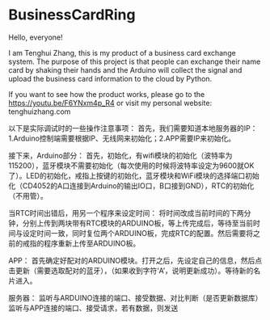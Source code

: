 # BusinessCardRing
Hello, everyone!

I am Tenghui Zhang, this is my product of a business card exchange system. The purpose of this project is that people can exchange their name card by shaking their hands and the Arduino will collect the signal and upload the business card information to the cloud by Python.

If you want to see how the product works, please go to the https://youtu.be/F6YNxm4p_R4 or visit my personal website: tenghuizhang.com

以下是实际调试时的一些操作注意事项：
首先，我们需要知道本地服务器的IP：1.Arduino控制端需要根据IP、无线网来初始化；2.APP需要IP来初始化。

接下来，Arduino部分：
首先，初始化，有wifi模块的初始化（波特率为115200），蓝牙模块不需要初始化（每次使用的时候将波特率设定为9600就OK了）。LED的初始化，戒指上按键的初始化，蓝牙模块和WiFi模块的选择端口初始化（CD4052的A口连接到Arduino的输出IO口，B口接到GND），RTC的初始化（不用管）。

当RTC时间出错后，用另一个程序来设定时间：
将时间改成当前时间的下两分钟，分别上传到两块带有RTC模块的ARDUINO板，等上传完成后，等待至当前时间与设定时间一致，同时复位两个ARDUINO板，完成RTC的配置。然后需要将之前的戒指的程序重新上传至ARDUINO板。

APP：
首先确定好配对的ARDUINO模块。打开之后，先设定自己的信息，然后点击更新（需要选取配对的蓝牙），（如果收到字符‘A’，说明更新成功）。等待新的名片进入。

服务器：
监听与ARDUINO连接的端口、接受数据、对比判断（是否更新数据库）
监听与APP连接的端口、接受请求，若有数据，则发送
